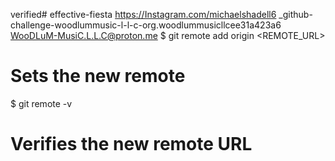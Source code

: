 verified# effective-fiesta
https://Instagram.com/michaelshadell6 
_github-challenge-woodlummusic-l-l-c-org.woodlummusicllcee31a423a6
WooDLuM-MusiC.L.L.C@proton.me
$ git remote add origin <REMOTE_URL>
# Sets the new remote
$ git remote -v
# Verifies the new remote URL
